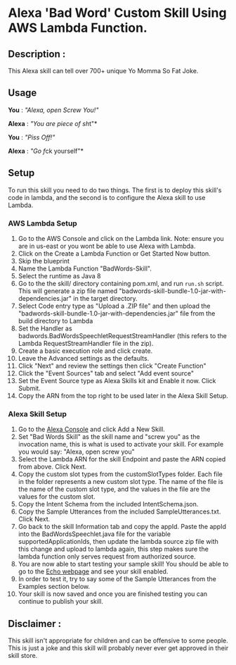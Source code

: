 # Alexa 'Bad Word' Custom Skill Using AWS Lambda Function.


## Description : 
This Alexa skill can tell over 700+ unique Yo Momma So Fat Joke. 


## Usage 
**You** : *"Alexa, open Screw You!"* 

**Alexa** : *"You are piece of sh*t"*

**You** : *"Piss Off!"*
 
**Alexa** : *"Go f*ck yourself"*




## Setup
To run this skill you need to do two things. The first is to deploy this skill's code in lambda, and the second is to configure the Alexa skill to use Lambda. 

### AWS Lambda Setup
1. Go to the AWS Console and click on the Lambda link. Note: ensure you are in us-east or you wont be able to use Alexa with Lambda.
2. Click on the Create a Lambda Function or Get Started Now button.
3. Skip the blueprint
4. Name the Lambda Function "BadWords-Skill".
5. Select the runtime as Java 8
6. Go to the the skill/ directory containing pom.xml, and run `run.sh` script. This will generate a zip file named "badwords-skill-bundle-1.0-jar-with-dependencies.jar" in the target directory.
7. Select Code entry type as "Upload a .ZIP file" and then upload the "badwords-skill-bundle-1.0-jar-with-dependencies.jar" file from the build directory to Lambda
8. Set the Handler as badwords.BadWordsSpeechletRequestStreamHandler (this refers to the Lambda RequestStreamHandler file in the zip).
9. Create a basic execution role and click create.
10. Leave the Advanced settings as the defaults.
11. Click "Next" and review the settings then click "Create Function"
12. Click the "Event Sources" tab and select "Add event source"
13. Set the Event Source type as Alexa Skills kit and Enable it now. Click Submit.
14. Copy the ARN from the top right to be used later in the Alexa Skill Setup.

### Alexa Skill Setup
1. Go to the [Alexa Console](https://developer.amazon.com/edw/home.html) and click Add a New Skill.
2. Set "Bad Words Skill" as the skill name and "screw you" as the invocation name, this is what is used to activate your skill. For example you would say: "Alexa, open screw you"
3. Select the Lambda ARN for the skill Endpoint and paste the ARN copied from above. Click Next.
4. Copy the custom slot types from the customSlotTypes folder. Each file in the folder represents a new custom slot type. The name of the file is the name of the custom slot type, and the values in the file are the values for the custom slot.
5. Copy the Intent Schema from the included IntentSchema.json.
6. Copy the Sample Utterances from the included SampleUtterances.txt. Click Next.
7. Go back to the skill Information tab and copy the appId. Paste the appId into the BadWordsSpeechlet.java file for the variable supportedApplicationIds,
   then update the lambda source zip file with this change and upload to lambda again, this step makes sure the lambda function only serves request from authorized source.
8. You are now able to start testing your sample skill! You should be able to go to the [Echo webpage](http://echo.amazon.com/#skills) and see your skill enabled.
9. In order to test it, try to say some of the Sample Utterances from the Examples section below.
10. Your skill is now saved and once you are finished testing you can continue to publish your skill.



## Disclaimer : 
This skill isn't appropriate for children and can be offensive to some people. This is just a joke and this skill will 
probably never ever get approved in their skill store. 
 
 
 
 
 
 

